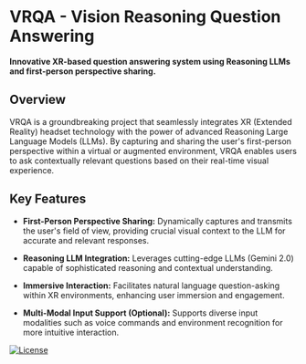 
# VRQA - Vision Reasoning Question Answering

**Innovative XR-based question answering system using Reasoning LLMs and first-person perspective sharing.**

## Overview

VRQA is a groundbreaking project that seamlessly integrates XR (Extended Reality) headset technology with the power of advanced Reasoning Large Language Models (LLMs). By capturing and sharing the user's first-person perspective within a virtual or augmented environment, VRQA enables users to ask contextually relevant questions based on their real-time visual experience.

## Key Features

*   **First-Person Perspective Sharing:** Dynamically captures and transmits the user's field of view, providing crucial visual context to the LLM for accurate and relevant responses.

*   **Reasoning LLM Integration:** Leverages cutting-edge LLMs (Gemini 2.0) capable of sophisticated reasoning and contextual understanding.
*   **Immersive Interaction:** Facilitates natural language question-asking within XR environments, enhancing user immersion and engagement.
*   **Multi-Modal Input Support (Optional):** Supports diverse input modalities such as voice commands and environment recognition for more intuitive interaction.


[![License](https://img.shields.io/badge/License-MIT-blue.svg)](https://opensource.org/licenses/MIT) 
